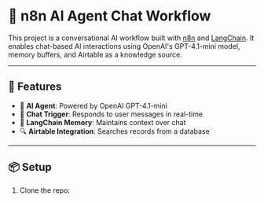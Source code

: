 # 💬 n8n AI Agent Chat Workflow

This project is a conversational AI workflow built with [n8n](https://n8n.io) and [LangChain](https://www.langchain.com/). It enables chat-based AI interactions using OpenAI's GPT-4.1-mini model, memory buffers, and Airtable as a knowledge source.

---

## 🚀 Features

- 🧠 **AI Agent**: Powered by OpenAI GPT-4.1-mini
- 💬 **Chat Trigger**: Responds to user messages in real-time
- 🧾 **LangChain Memory**: Maintains context over chat
- 🔍 **Airtable Integration**: Searches records from a database

---

## 📦 Setup

1. Clone the repo:
   ```bash
   
